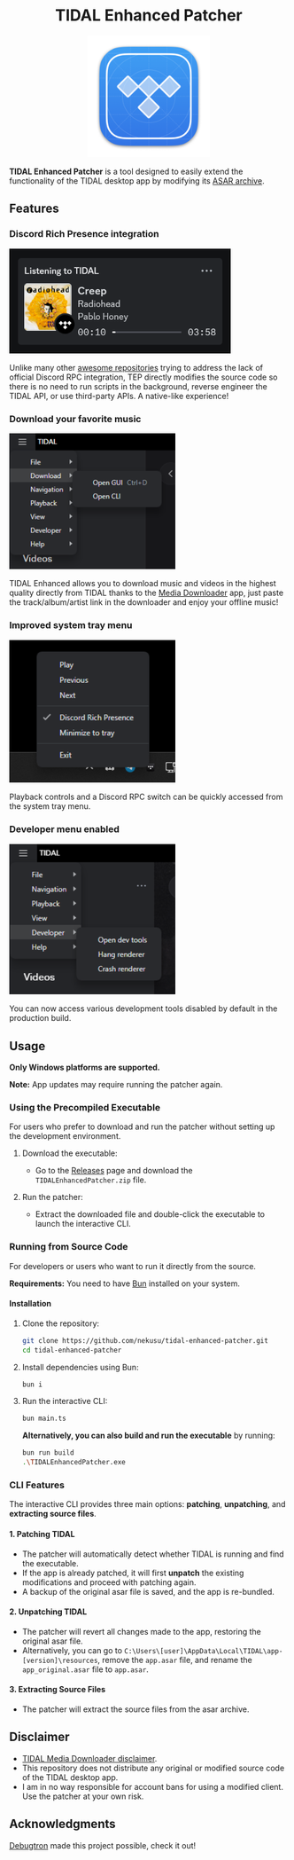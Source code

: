 <h1 align="center">TIDAL Enhanced Patcher</h1>

<p align="center">
  <img src="./assets/tidal-enhanced-icon.png" width="220" />
</p>

**TIDAL Enhanced Patcher** is a tool designed to easily extend the functionality of the TIDAL desktop app by modifying its [ASAR archive](https://www.electronjs.org/docs/latest/tutorial/asar-archives).

## Features

### Discord Rich Presence integration

<img src="./assets/discord-rpc.png" width="400" />

Unlike many other [awesome repositories](https://github.com/search?q=tidal+discord) trying to address the lack of official Discord RPC integration, TEP directly modifies the source code so there is no need to run scripts in the background, reverse engineer the TIDAL API, or use third-party APIs. A native-like experience!

### Download your favorite music

<img src="./assets/download-menu.png" width="300" />

TIDAL Enhanced allows you to download music and videos in the highest quality directly from TIDAL thanks to the [Media Downloader](https://github.com/yaronzz/Tidal-Media-Downloader) app, just paste the track/album/artist link in the downloader and enjoy your offline music!

### Improved system tray menu

<img src="./assets/system-tray.png" width="300" />

Playback controls and a Discord RPC switch can be quickly accessed from the system tray menu.

### Developer menu enabled

<img src="./assets/dev-menu.png" width="300" />

You can now access various development tools disabled by default in the production build.

## Usage

**Only Windows platforms are supported.**

**Note:** App updates may require running the patcher again.

### Using the Precompiled Executable

For users who prefer to download and run the patcher without setting up the development environment.

1. Download the executable:
   - Go to the [Releases](https://github.com/nekusu/tidal-enhanced-patcher/releases) page and download the `TIDALEnhancedPatcher.zip` file.

2. Run the patcher:
   - Extract the downloaded file and double-click the executable to launch the interactive CLI.

### Running from Source Code

For developers or users who want to run it directly from the source.

**Requirements:** You need to have [Bun](https://github.com/oven-sh/bun#install) installed on your system.

#### Installation

1. Clone the repository:
    ```sh
    git clone https://github.com/nekusu/tidal-enhanced-patcher.git
    cd tidal-enhanced-patcher
    ```

2. Install dependencies using Bun:
    ```sh
    bun i
    ```

3. Run the interactive CLI:
    ```sh
    bun main.ts
    ```
    **Alternatively, you can also build and run the executable** by running:
    ```sh
    bun run build
    .\TIDALEnhancedPatcher.exe
    ```

### CLI Features

The interactive CLI provides three main options: **patching**, **unpatching**, and **extracting source files**.

#### 1. Patching TIDAL

- The patcher will automatically detect whether TIDAL is running and find the executable.
- If the app is already patched, it will first **unpatch** the existing modifications and proceed with patching again.
- A backup of the original asar file is saved, and the app is re-bundled.

#### 2. Unpatching TIDAL

- The patcher will revert all changes made to the app, restoring the original asar file.
- Alternatively, you can go to `C:\Users\[user]\AppData\Local\TIDAL\app-[version]\resources`, remove the `app.asar` file, and rename the `app_original.asar` file to `app.asar`.

#### 3. Extracting Source Files

- The patcher will extract the source files from the asar archive.

## Disclaimer

- [TIDAL Media Downloader disclaimer](https://github.com/yaronzz/Tidal-Media-Downloader#-disclaimer).
- This repository does not distribute any original or modified source code of the TIDAL desktop app.
- I am in no way responsible for account bans for using a modified client. Use the patcher at your own risk.

## Acknowledgments

[Debugtron](https://github.com/bytedance/debugtron) made this project possible, check it out!
